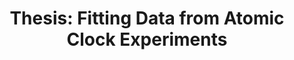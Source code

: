 ---
title: "Thesis: Fitting Data from Atomic Clock Experiments"
layout: "thesis"
url: "/thesis"
--- 